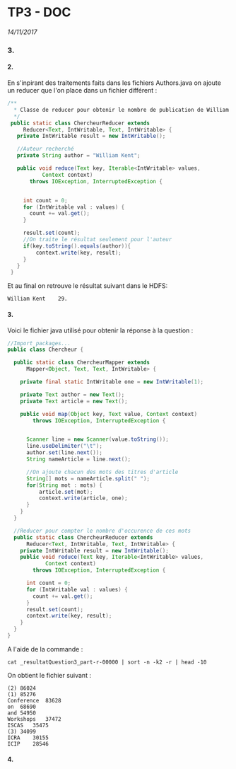 # TP3 - DOC
_14/11/2017_

### 3.
#### 2.
En s'inpirant des traitements faits dans les fichiers Authors.java on ajoute un reducer que l'on place dans un fichier différent :

``` JAVA
/**
  * Classe de reducer pour obtenir le nombre de publication de William Kent
  */
 public static class ChercheurReducer extends
     Reducer<Text, IntWritable, Text, IntWritable> {
   private IntWritable result = new IntWritable();

   //Auteur recherché
   private String author = "William Kent";

   public void reduce(Text key, Iterable<IntWritable> values,
           Context context)
       throws IOException, InterruptedException {


     int count = 0;
     for (IntWritable val : values) {
       count += val.get();
     }

     result.set(count);
     //On traite le résultat seulement pour l'auteur
     if(key.toString().equals(author)){
         context.write(key, result);
     }
   }
 }
```

Et au final on retrouve le résultat suivant dans le HDFS:
```
William Kent    29.
```

#### 3.
Voici le fichier java utilisé pour obtenir la réponse à la question :

```JAVA
//Import packages...
public class Chercheur {

  public static class ChercheurMapper extends
      Mapper<Object, Text, Text, IntWritable> {

    private final static IntWritable one = new IntWritable(1);

    private Text author = new Text();
    private Text article = new Text();

    public void map(Object key, Text value, Context context)
        throws IOException, InterruptedException {


      Scanner line = new Scanner(value.toString());
      line.useDelimiter("\t");
      author.set(line.next());
      String nameArticle = line.next();

      //On ajoute chacun des mots des titres d'article
      String[] mots = nameArticle.split(" ");
      for(String mot : mots) {
          article.set(mot);
          context.write(article, one);
      }
    }
  }

  //Reducer pour compter le nombre d'occurence de ces mots
  public static class ChercheurReducer extends
      Reducer<Text, IntWritable, Text, IntWritable> {
    private IntWritable result = new IntWritable();
    public void reduce(Text key, Iterable<IntWritable> values,
            Context context)
        throws IOException, InterruptedException {

      int count = 0;
      for (IntWritable val : values) {
        count += val.get();
      }
      result.set(count);
      context.write(key, result);
    }
  }
}
```
A l'aide de la commande :
``` shell
cat _resultatQuestion3_part-r-00000 | sort -n -k2 -r | head -10
```
On obtient le fichier suivant :
```
(2)	86024
(1)	85276
Conference	83628
on	68690
and	54950
Workshops	37472
ISCAS	35475
(3)	34099
ICRA	30155
ICIP	28546
```

#### 4.

